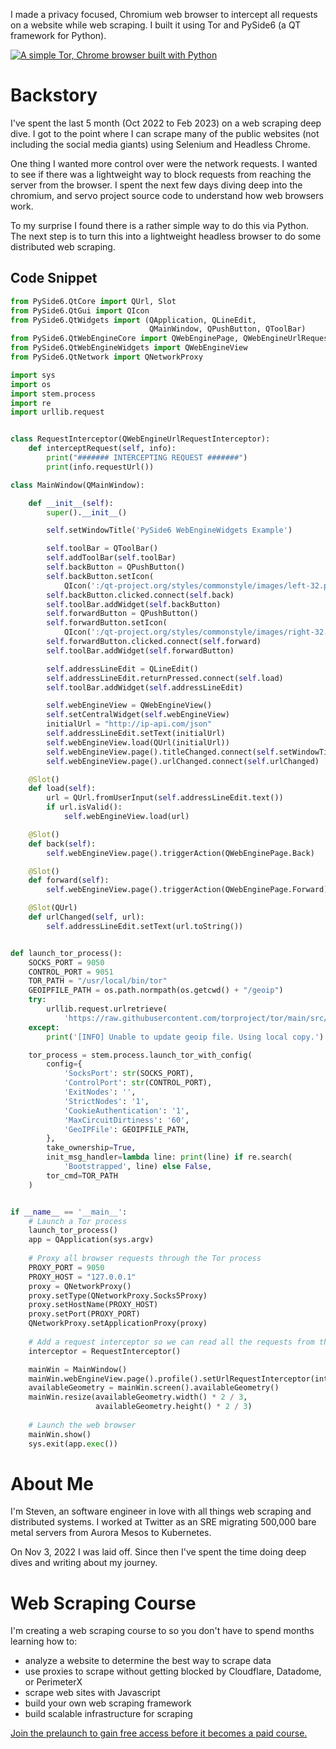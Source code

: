 I made a privacy focused, Chromium web browser to intercept all requests on a website while web scraping. I built it using Tor and PySide6 (a QT framework for Python).


[![A simple Tor, Chrome browser built with Python](http://img.youtube.com/vi/auKpNM1g5aw/0.jpg)](http://www.youtube.com/watch?v=auKpNM1g5aw "A simple Tor, Chrome browser built with Python")


# Backstory

I've spent the last 5 month (Oct 2022 to Feb 2023) on a web scraping deep dive. I got to the point where I can scrape many of the public websites (not including the social media giants) using Selenium and Headless Chrome.

One thing I wanted more control over were the network requests. I wanted to see if there was a lightweight way to block requests from reaching the server from the browser. I spent the next few days diving deep into the chromium, and servo project source code to understand how web browsers work.

To my surprise I found there is a rather simple way to do this via Python. The next step is to turn this into a lightweight headless browser to do some distributed web scraping.

## Code Snippet

```python
from PySide6.QtCore import QUrl, Slot
from PySide6.QtGui import QIcon
from PySide6.QtWidgets import (QApplication, QLineEdit,
                               QMainWindow, QPushButton, QToolBar)
from PySide6.QtWebEngineCore import QWebEnginePage, QWebEngineUrlRequestInterceptor, QWebEngineProfile
from PySide6.QtWebEngineWidgets import QWebEngineView
from PySide6.QtNetwork import QNetworkProxy

import sys
import os
import stem.process
import re
import urllib.request


class RequestInterceptor(QWebEngineUrlRequestInterceptor):
    def interceptRequest(self, info):
        print("####### INTERCEPTING REQUEST #######")
        print(info.requestUrl())

class MainWindow(QMainWindow):

    def __init__(self):
        super().__init__()

        self.setWindowTitle('PySide6 WebEngineWidgets Example')

        self.toolBar = QToolBar()
        self.addToolBar(self.toolBar)
        self.backButton = QPushButton()
        self.backButton.setIcon(
            QIcon(':/qt-project.org/styles/commonstyle/images/left-32.png'))
        self.backButton.clicked.connect(self.back)
        self.toolBar.addWidget(self.backButton)
        self.forwardButton = QPushButton()
        self.forwardButton.setIcon(
            QIcon(':/qt-project.org/styles/commonstyle/images/right-32.png'))
        self.forwardButton.clicked.connect(self.forward)
        self.toolBar.addWidget(self.forwardButton)

        self.addressLineEdit = QLineEdit()
        self.addressLineEdit.returnPressed.connect(self.load)
        self.toolBar.addWidget(self.addressLineEdit)

        self.webEngineView = QWebEngineView()
        self.setCentralWidget(self.webEngineView)
        initialUrl = "http://ip-api.com/json"
        self.addressLineEdit.setText(initialUrl)
        self.webEngineView.load(QUrl(initialUrl))
        self.webEngineView.page().titleChanged.connect(self.setWindowTitle)
        self.webEngineView.page().urlChanged.connect(self.urlChanged)

    @Slot()
    def load(self):
        url = QUrl.fromUserInput(self.addressLineEdit.text())
        if url.isValid():
            self.webEngineView.load(url)

    @Slot()
    def back(self):
        self.webEngineView.page().triggerAction(QWebEnginePage.Back)

    @Slot()
    def forward(self):
        self.webEngineView.page().triggerAction(QWebEnginePage.Forward)

    @Slot(QUrl)
    def urlChanged(self, url):
        self.addressLineEdit.setText(url.toString())


def launch_tor_process():
    SOCKS_PORT = 9050
    CONTROL_PORT = 9051
    TOR_PATH = "/usr/local/bin/tor"
    GEOIPFILE_PATH = os.path.normpath(os.getcwd() + "/geoip")
    try:
        urllib.request.urlretrieve(
            'https://raw.githubusercontent.com/torproject/tor/main/src/config/geoip', GEOIPFILE_PATH)
    except:
        print('[INFO] Unable to update geoip file. Using local copy.')

    tor_process = stem.process.launch_tor_with_config(
        config={
            'SocksPort': str(SOCKS_PORT),
            'ControlPort': str(CONTROL_PORT),
            'ExitNodes': '',
            'StrictNodes': '1',
            'CookieAuthentication': '1',
            'MaxCircuitDirtiness': '60',
            'GeoIPFile': GEOIPFILE_PATH,
        },
        take_ownership=True,
        init_msg_handler=lambda line: print(line) if re.search(
            'Bootstrapped', line) else False,
        tor_cmd=TOR_PATH
    )


if __name__ == '__main__':
    # Launch a Tor process
    launch_tor_process()
    app = QApplication(sys.argv)
    
    # Proxy all browser requests through the Tor process
    PROXY_PORT = 9050
    PROXY_HOST = "127.0.0.1"
    proxy = QNetworkProxy()
    proxy.setType(QNetworkProxy.Socks5Proxy)
    proxy.setHostName(PROXY_HOST)
    proxy.setPort(PROXY_PORT)
    QNetworkProxy.setApplicationProxy(proxy)
    
    # Add a request interceptor so we can read all the requests from the browser
    interceptor = RequestInterceptor()

    mainWin = MainWindow()
    mainWin.webEngineView.page().profile().setUrlRequestInterceptor(interceptor)
    availableGeometry = mainWin.screen().availableGeometry()
    mainWin.resize(availableGeometry.width() * 2 / 3,
                   availableGeometry.height() * 2 / 3)
    
    # Launch the web browser
    mainWin.show()
    sys.exit(app.exec())
```

# About Me

I'm Steven, an software engineer in love with all things web scraping and distributed systems. I worked at Twitter as an SRE migrating 500,000 bare metal servers from Aurora Mesos to Kubernetes.

On Nov 3, 2022 I was laid off. Since then I've spent the time doing deep dives and writing about my journey.

# Web Scraping Course

I'm creating a web scraping course to so you don't have to spend months learning how to:

- analyze a website to determine the best way to scrape data
- use proxies to scrape without getting blocked by Cloudflare, Datadome, or PerimeterX
- scrape web sites with Javascript
- build your own web scraping framework
- build scalable infrastructure for scraping

[Join the prelaunch to gain free access before it becomes a paid course.](https://stevennatera.gumroad.com/l/isfsd)
